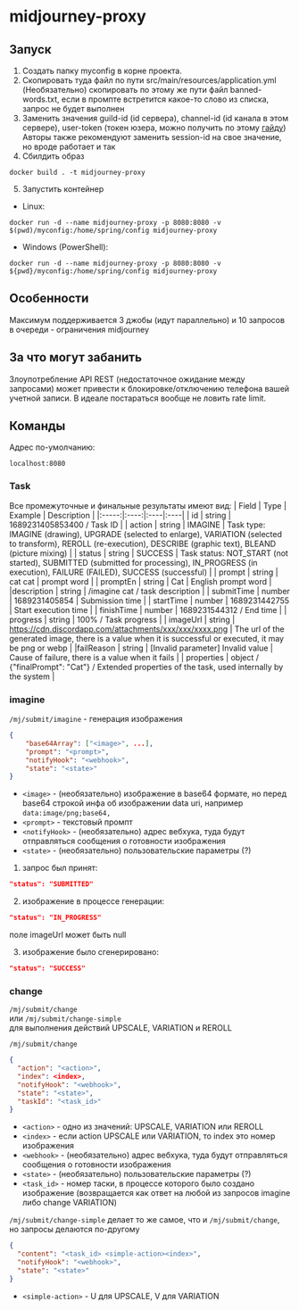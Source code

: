 # midjourney-proxy

## Запуск
1. Создать папку myconfig в корне проекта.
2. Скопировать туда файл по пути src/main/resources/application.yml<br>
(Необязательно) скопировать по этому же пути файл banned-words.txt, если в промпте встретится какое-то слово из списка, запрос не будет выполнен
3. Заменить значения guild-id (id сервера), channel-id (id канала в этом сервере), user-token (токен юзера, можно получить по этому [гайду](https://www.howtogeek.com/879956/what-is-a-discord-token-and-how-do-you-get-one/))<br>
Авторы также рекомендуют заменить session-id на свое значение, но вроде работает и так
4. Сбилдить образ 
```shell
docker build . -t midjourney-proxy
```
5. Запустить контейнер
- Linux:
```shell
docker run -d --name midjourney-proxy -p 8080:8080 -v $(pwd)/myconfig:/home/spring/config midjourney-proxy
```
- Windows (PowerShell):
```shell
docker run -d --name midjourney-proxy -p 8080:8080 -v ${pwd}/myconfig:/home/spring/config midjourney-proxy
```

## Особенности
Максимум поддерживается 3 джобы (идут параллельно) и 10 запросов в очереди - ограничения midjourney

## За что могут забанить
Злоупотребление API REST (недостаточное ожидание между запросами) может привести к блокировке/отключению телефона вашей учетной записи. В идеале постараться вообще не ловить rate limit.

## Команды
Адрес по-умолчанию:
```shell
localhost:8080
```

### Task
Все промежуточные и финальные результаты имеют вид:
| Field | Type | Example | Description |
|:-----:|:----:|:----|:----|
| id | string | 1689231405853400 / Task ID |
| action | string | IMAGINE | Task type: IMAGINE (drawing), UPGRADE (selected to enlarge), VARIATION (selected to transform), REROLL (re-execution), DESCRIBE (graphic text), BLEAND (picture mixing) |
| status | string | SUCCESS | Task status: NOT_START (not started), SUBMITTED (submitted for processing), IN_PROGRESS (in execution), FAILURE (FAILED), SUCCESS (successful) |
| prompt | string | cat cat | prompt word |
| promptEn | string | Cat | English prompt word |
|description | string | /imagine cat / task description |
| submitTime | number | 1689231405854 | Submission time |
| startTime | number | 1689231442755 | Start execution time |
| finishTime | number | 1689231544312 / End time |
| progress | string | 100% / Task progress |
| imageUrl | string | https://cdn.discordapp.com/attachments/xxx/xxx/xxxx.png | The url of the generated image, there is a value when it is successful or executed, it may be png or webp |
|failReason | string | [Invalid parameter] Invalid value | Cause of failure, there is a value when it fails |
| properties | object / {"finalPrompt": "Cat"} / Extended properties of the task, used internally by the system |

### imagine
`/mj/submit/imagine` - генерация изображения
```json
{
    "base64Array": ["<image>", ...],
    "prompt": "<prompt>",
    "notifyHook": "<webhook>",
    "state": "<state>"
}
```
- `<image>` - (необязательно) изображение в base64 формате, но перед base64 строкой инфа об изображении data uri, например `data:image/png;base64,`<br>
- `<prompt>` - текстовый промпт<br>
- `<notifyHook>` - (необязательно) адрес вебхука, туда будут отправляться сообщения о готовности изображения
- `<state>` - (необязательно) пользовательские параметры (?)

1. запрос был принят:
```json
"status": "SUBMITTED"
```
2. изображение в процессе генерации:
```json
"status": "IN_PROGRESS"
```
поле imageUrl может быть null

3. изображение было сгенерировано:
```json
"status": "SUCCESS"
```

### change
`/mj/submit/change`<br>
или `/mj/submit/change-simple`<br>
для выполнения действий UPSCALE, VARIATION и REROLL

`/mj/submit/change`
```json
{
  "action": "<action>",
  "index": <index>,
  "notifyHook": "<webhook>",
  "state": "<state>",
  "taskId": "<task_id>"
}
```
- `<action>` - одно из значений: UPSCALE, VARIATION или REROLL
- `<index>` - если action UPSCALE или VARIATION, то index это номер изображения
- `<webhook>` - (необязательно) адрес вебхука, туда будут отправляться сообщения о готовности изображения
- `<state>` - (необязательно) пользовательские параметры (?)
- `<task_id>` - номер таски, в процессе которого было создано изображение (возвращается как ответ на любой из запросов imagine либо change VARIATION)

`/mj/submit/change-simple`
делает то же самое, что и `/mj/submit/change`, но запросы делаются по-другому
```json
{
  "content": "<task_id> <simple-action><index>",
  "notifyHook": "<webhook>",
  "state": "<state>"
}
```
- `<simple-action>` - U для UPSCALE, V для VARIATION
